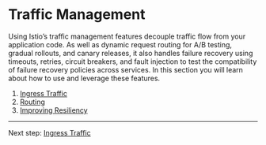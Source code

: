 # Traffic Management

Using Istio’s traffic management features decouple traffic flow from your application code. As well as dynamic request routing for A/B testing, gradual rollouts, and canary releases, it also handles failure recovery using timeouts, retries, circuit breakers, and fault injection to test the compatibility of failure recovery policies across services. In this section you will learn about how to use and leverage these features.

1. [Ingress Traffic](ingress/)
2. [Routing](routing/)
3. [Improving Resiliency](resiliency/)

---
Next step: [Ingress Traffic](ingress)
